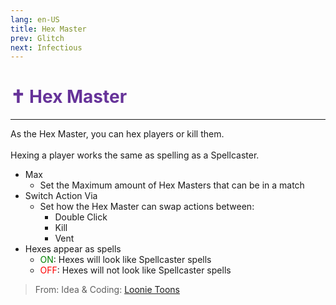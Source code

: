 ```yaml
---
lang: en-US
title: Hex Master
prev: Glitch
next: Infectious
---
```


# <font color="#663399">✝️ <b>Hex Master</b></font> <Badge text="Killing" type="tip" vertical="middle"/>
---

As the Hex Master, you can hex players or kill them.<br><br>
Hexing a player works the same as spelling as a Spellcaster.
* Max
  * Set the Maximum amount of Hex Masters that can be in a match
* Switch Action Via
  * Set how the Hex Master can swap actions between:
    * Double Click
    * Kill
    * Vent
* Hexes appear as spells
  * <font color=green>ON</font>: Hexes will look like Spellcaster spells
  * <font color=red>OFF</font>: Hexes will not look like Spellcaster spells

> From: Idea & Coding: [Loonie Toons](https://github.com/Loonie-Toons)